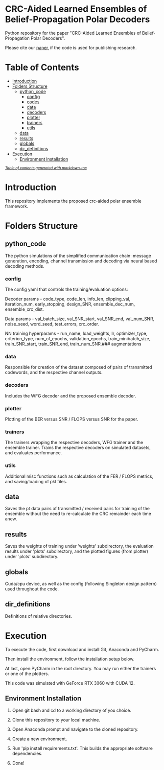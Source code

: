 # CRC-Aided Learned Ensembles of Belief-Propagation Polar Decoders

Python repository for the paper "CRC-Aided Learned Ensembles of Belief-Propagation Polar Decoders".

Please cite our [paper](https://arxiv.org/), if the code is used for publishing research.

# Table of Contents

- [Introduction](#introduction)
- [Folders Structure](#folders-structure)
  * [python_code](#python_code)
    + [config](#config)
    + [codes](#codes)
    + [data](#data)
    + [decoders](#decoders)
    + [plotter](#plotter)
    + [trainers](#trainers)
    + [utils](#utils)
  * [data](#data)
  * [results](#results)
  * [globals](#globals)
  * [dir_definitions](#dir_definitions)
- [Execution](#execution)
  * [Environment Installation](#environment-installation)

<small><i><a href='http://ecotrust-canada.github.io/markdown-toc/'>Table of contents generated with markdown-toc</a></i></small>

# Introduction

This repository implements the proposed crc-aided polar ensemble framework.

# Folders Structure

## python_code 

The python simulations of the simplified communication chain: message generation, encoding, channel transmission and decoding via neural based decoding methods.

### config

The config yaml that controls the training/evaluation options:

Decoder params - code_type, code_len, info_len, clipping_val, iteration_num, early_stopping, design_SNR, ensemble_dec_num, ensemble_crc_dist.

Data params - val_batch_size, val_SNR_start, val_SNR_end, val_num_SNR, noise_seed, word_seed, test_errors, crc_order.

NN training hyperparams - run_name, load_weights, lr, optimizer_type, criterion_type, num_of_epochs, validation_epochs, train_minibatch_size, train_SNR_start, train_SNR_end, train_num_SNR.### augmentations

### data 

Responsible for creation of the dataset composed of pairs of transmitted codewords, and the respective channel outputs.

### decoders

Includes the WFG decoder and the proposed ensemble decoder.

### plotter

Plotting of the BER versus SNR / FLOPS versus SNR for the paper.

### trainers

The trainers wrapping the respective decoders, WFG trainer and the ensemble trainer. Trains the respective decoders on simulated datasets, and evaluates performance.

### utils

Additional misc functions such as calculation of the FER / FLOPS metrics, and saving/loading of pkl files.

## data

Saves the pt data pairs of transmitted / received pairs for training of the ensemble without the need to re-calculate the CRC remainder each time anew.

## results 

Saves the weights of training under 'weights' subdirectory, the evaluation results under 'plots' subdirectory, and the plotted figures (from plotter) under 'plots' subdirectory. 

## globals 

Cuda/cpu device, as well as the config (following Singleton design pattern) used throughout the code.

## dir_definitions 

Definitions of relative directories.

# Execution

To execute the code, first download and install Git, Anaconda and PyCharm.

Then install the environment, follow the installation setup below. 

At last, open PyCharm in the root directory. You may run either the trainers or one of the plotters.

This code was simulated with GeForce RTX 3060 with CUDA 12. 

## Environment Installation

1. Open git bash and cd to a working directory of you choice.

2. Clone this repository to your local machine.

3. Open Anaconda prompt and navigate to the cloned repository.

4. Create a new environment.

5. Run 'pip install requirements.txt'. This builds the appropriate software dependencies.

6. Done!
